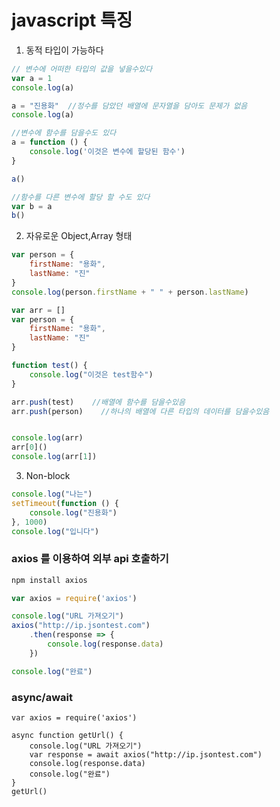 # javascript 특징


1. 동적 타입이 가능하다
``` javascript
// 변수에 어떠한 타입의 값을 넣을수있다
var a = 1
console.log(a)

a = "진용화"  //정수를 담았던 배열에 문자열을 담아도 문제가 없음
console.log(a)

//변수에 함수를 담을수도 있다
a = function () {
    console.log('이것은 변수에 할당된 함수')
}

a()

//함수를 다른 변수에 할당 할 수도 있다
var b = a
b()
```





2. 자유로운 Object,Array 형태
``` javascript
var person = {
    firstName: "용화",
    lastName: "진"
}
console.log(person.firstName + " " + person.lastName)
```

``` javascript
var arr = []
var person = {
    firstName: "용화",
    lastName: "진"
}

function test() {
    console.log("이것은 test함수")
}

arr.push(test)    //배열에 함수를 담을수있음
arr.push(person)    //하나의 배열에 다른 타입의 데이터를 담을수있음


console.log(arr)
arr[0]()
console.log(arr[1])
```


3. Non-block
``` javascript
console.log("나는")
setTimeout(function () {
    console.log("진용화")
}, 1000)
console.log("입니다")

```


### axios 를 이용하여 외부 api 호출하기
``` sh
npm install axios
```

``` javascript
var axios = require('axios')

console.log("URL 가져오기")
axios("http://ip.jsontest.com")
    .then(response => {
        console.log(response.data)
    })

console.log("완료")

```
### async/await
```
var axios = require('axios')

async function getUrl() {
    console.log("URL 가져오기")
    var response = await axios("http://ip.jsontest.com")
    console.log(response.data)
    console.log("완료")
}
getUrl()
```
